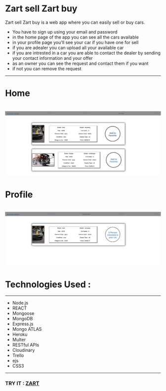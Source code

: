 # Zart sell Zart buy
Zart sell Zart buy is a web app  where you can easily sell or buy cars.
- You have to sign up using your email and password
- in the home page of the app you can see all the cars available 
- in your profile page you'll see your car if you have one for sell 
- if you are adealer you can upload all your available car
- if you are intrested in a car you are able to contact the dealer by sending your contact information and your offer
- as an owner you can see the request and contact them if you want
- if not you can remove the request 

------------

# Home
![Home Pic]("./../pics/Screen&#32;Shot&#32;2020-01-24&#32;at&#32;9.39.11&#32;AM.png)
------------



# Profile
![Home Pic]("./../pics/Screen&#32;Shot&#32;2020-01-24&#32;at&#32;9.39.26&#32;AM.png)
------------
# Technologies  Used : 

------------
* Node.js
* REACT
* Mongoose
* MongoDB
* Express.js
* Mongo ATLAS
* Heroku
* Multer
* RESTful APIs
* Cloudinary
* Trello
* ejs
* CSS3

--------------

###  TRY IT : [ZART](https://zart-buy-zart-sell.herokuapp.com/)